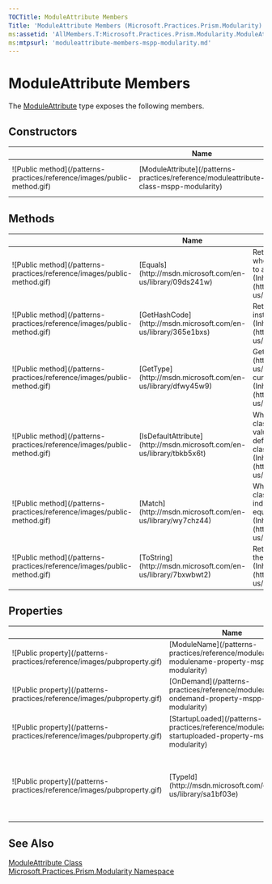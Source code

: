 ```yaml
---
TOCTitle: ModuleAttribute Members
Title: 'ModuleAttribute Members (Microsoft.Practices.Prism.Modularity)'
ms:assetid: 'AllMembers.T:Microsoft.Practices.Prism.Modularity.ModuleAttribute'
ms:mtpsurl: 'moduleattribute-members-mspp-modularity.md'
---
```


# ModuleAttribute Members

The [ModuleAttribute](/patterns-practices/reference/moduleattribute-class-mspp-modularity) type exposes the following members.

## Constructors


<table>

<thead>
<tr class="header">
<th> </th>
<th>Name</th>
<th>Description</th>
</tr>
</thead>
<tbody>
<tr class="odd">
<td>![Public method](/patterns-practices/reference/images/public-method.gif)</td>
<td>[ModuleAttribute](/patterns-practices/reference/moduleattribute-class-mspp-modularity)</td>
<td><div class="summary">
Initializes a new instance of the [ModuleAttribute](/patterns-practices/reference/moduleattribute-class-mspp-modularity) class
</div></td>
</tr>
</tbody>
</table>

## Methods


<table>

<thead>
<tr class="header">
<th> </th>
<th>Name</th>
<th>Description</th>
</tr>
</thead>
<tbody>
<tr class="odd">
<td>![Public method](/patterns-practices/reference/images/public-method.gif)</td>
<td>[Equals](http://msdn.microsoft.com/en-us/library/09ds241w)</td>
<td><div class="summary">
Returns a value that indicates whether this instance is equal to a specified object.
</div>
(Inherited from [Attribute](http://msdn.microsoft.com/en-us/library/e8kc3626).)</td>
</tr>
<tr class="even">
<td>![Public method](/patterns-practices/reference/images/public-method.gif)</td>
<td>[GetHashCode](http://msdn.microsoft.com/en-us/library/365e1bxs)</td>
<td><div class="summary">
Returns the hash code for this instance.
</div>
(Inherited from [Attribute](http://msdn.microsoft.com/en-us/library/e8kc3626).)</td>
</tr>
<tr class="odd">
<td>![Public method](/patterns-practices/reference/images/public-method.gif)</td>
<td>[GetType](http://msdn.microsoft.com/en-us/library/dfwy45w9)</td>
<td><div class="summary">
Gets the [Type](http://msdn.microsoft.com/en-us/library/42892f65) of the current instance.
</div>
(Inherited from [Object](http://msdn.microsoft.com/en-us/library/e5kfa45b).)</td>
</tr>
<tr class="even">
<td>![Public method](/patterns-practices/reference/images/public-method.gif)</td>
<td>[IsDefaultAttribute](http://msdn.microsoft.com/en-us/library/tbkb5x6t)</td>
<td><div class="summary">
When overridden in a derived class, indicates whether the value of this instance is the default value for the derived class.
</div>
(Inherited from [Attribute](http://msdn.microsoft.com/en-us/library/e8kc3626).)</td>
</tr>
<tr class="odd">
<td>![Public method](/patterns-practices/reference/images/public-method.gif)</td>
<td>[Match](http://msdn.microsoft.com/en-us/library/wy7chz44)</td>
<td><div class="summary">
When overridden in a derived class, returns a value that indicates whether this instance equals a specified object.
</div>
(Inherited from [Attribute](http://msdn.microsoft.com/en-us/library/e8kc3626).)</td>
</tr>
<tr class="even">
<td>![Public method](/patterns-practices/reference/images/public-method.gif)</td>
<td>[ToString](http://msdn.microsoft.com/en-us/library/7bxwbwt2)</td>
<td><div class="summary">
Returns a string that represents the current object.
</div>
(Inherited from [Object](http://msdn.microsoft.com/en-us/library/e5kfa45b).)</td>
</tr>
</tbody>
</table>

## Properties


<table>

<thead>
<tr class="header">
<th> </th>
<th>Name</th>
<th>Description</th>
</tr>
</thead>
<tbody>
<tr class="odd">
<td>![Public property](/patterns-practices/reference/images/pubproperty.gif)</td>
<td>[ModuleName](/patterns-practices/reference/moduleattribute-modulename-property-mspp-modularity)</td>
<td><div class="summary">
Gets or sets the name of the module.
</div></td>
</tr>
<tr class="even">
<td>![Public property](/patterns-practices/reference/images/pubproperty.gif)</td>
<td>[OnDemand](/patterns-practices/reference/moduleattribute-ondemand-property-mspp-modularity)</td>
<td><div class="summary">
Gets or sets the value indicating whether the module should be loaded OnDemand.
</div></td>
</tr>
<tr class="odd">
<td>![Public property](/patterns-practices/reference/images/pubproperty.gif)</td>
<td>[StartupLoaded](/patterns-practices/reference/moduleattribute-startuploaded-property-mspp-modularity)</td>
<td><strong>Obsolete.</strong>
<div class="summary">
Gets or sets a value indicating whether the module should be loaded at startup.
</div></td>
</tr>
<tr class="even">
<td>![Public property](/patterns-practices/reference/images/pubproperty.gif)</td>
<td>[TypeId](http://msdn.microsoft.com/en-us/library/sa1bf03e)</td>
<td><div class="summary">
When implemented in a derived class, gets a unique identifier for this [Attribute](http://msdn.microsoft.com/en-us/library/e8kc3626).
</div>
(Inherited from [Attribute](http://msdn.microsoft.com/en-us/library/e8kc3626).)</td>
</tr>
</tbody>
</table>

## See Also

[ModuleAttribute Class](/patterns-practices/reference/moduleattribute-class-mspp-modularity)<br/>
[Microsoft.Practices.Prism.Modularity Namespace](/patterns-practices/reference/mspp-modularity-namespace)<br/>